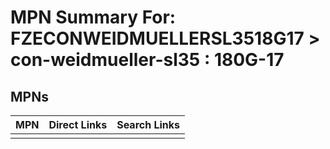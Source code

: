 



# MPN Summary For: FZECONWEIDMUELLERSL3518G17 > con-weidmueller-sl35 : 180G-17

## MPNs
  

|MPN|Direct Links|Search Links|
| :--- | :--- | :--- |
||||
